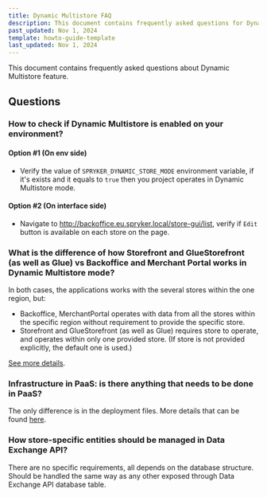 ```yaml
---
title: Dynamic Multistore FAQ
description: This document contains frequently asked questions for Dynamic Multistore.
past_updated: Nov 1, 2024
template: howto-guide-template
last_updated: Nov 1, 2024
---
```


This document contains frequently asked questions about Dynamic Multistore feature.

## Questions

### How to check if Dynamic Multistore is enabled on your environment?

#### Option #1 (On env side)
- Verify the value of `SPRYKER_DYNAMIC_STORE_MODE` environment variable, if it's exists and it equals to `true` then you project operates in Dynamic Multistore mode.
#### Option #2 (On interface side)
- Navigate to
  http://backoffice.eu.spryker.local/store-gui/list, verify if `Edit` button is available on each store on the page.

### What is the difference of how Storefront and GlueStorefront (as well as Glue) vs Backoffice and Merchant Portal works in Dynamic Multistore mode?

In both cases, the applications works with the several stores within the one region, but:
* Backoffice, MerchantPortal operates with data from all the stores within the specific region without requirement to provide the specific store.
* Storefront and GlueStorefront (as well as Glue) requires store to operate, and operates within only one provided store. (If store is not provided explicitly, the default one is used.)

[See more details](/docs/pbc/all/dynamic-multistore/base-shop/dynamic-multistore-feature-overview.html).

### Infrastructure in PaaS: is there anything that needs to be done in PaaS?

The only difference is in the deployment files. More details that can be found [here](/docs/pbc/all/dynamic-multistore/base-shop/dynamic-multistore-feature-overview.html).


### How store-specific entities should be managed in Data Exchange API?

There are no specific requirements, all depends on the database structure. Should be handled the same way as any other exposed through Data Exchange API database table.